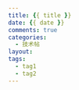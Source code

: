 ```yaml
---
title: {{ title }}
date: {{ date }}
comments: true
categories:
  - 技术帖
layout:
tags:
  - tag1
  - tag2
---
```

